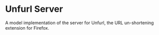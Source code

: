 Unfurl Server
============
A model implementation of the server for Unfurl, the URL un-shortening extension
for Firefox.

